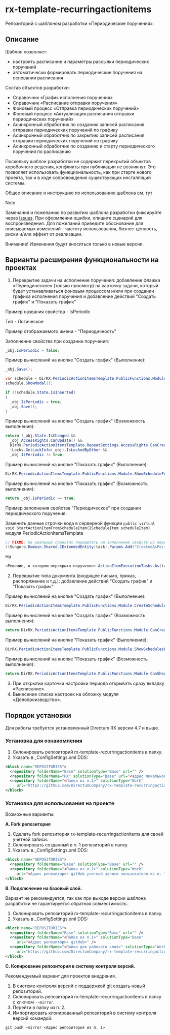 # rx-template-recurringactionitems
Репозиторий с шаблоном разработки «Периодические поручения».

## Описание
Шаблон позволяет:
* настроить расписание и параметры рассылки периодических поручений
* автоматически формировать периодические поручения на основании расписания

Состав объектов разработки:
* Справочник «График исполнения поручения»
* Справочник «Расписание отправки поручения»
* Фоновый процесс «Отправка периодических поручений»
* Фоновый процесс «Актуализация расписания отправки периодических поручений»
* Асинхронный обработчик по созданию записей расписания отправки периодических поручений по графику
* Асинхронный обработчик по закрытию записей расписания отправки периодических поручений по графику
* Асинхронный обработчик по созданию и старту периодического поручения по расписанию

Поскольку шаблон разработки не содержит перекрытий объектов коробочного решения, конфликты при публикации не возникнут. Это позволяет использовать функциональность, как при старте нового проекта, так и в ходе сопровождения существующих инсталляций системы.

Общее описание и инструкцию по использованию шаблона см. [тут](/docs/Инструкция%20по%20работе%20с%20периодическими%20поручениями.docx)

> [!NOTE]
> Замечания и пожеланию по развитию шаблона разработки фиксируйте через [Issues](https://github.com/DirectumCompany/rx-template-recurringactionitems/issues).
При оформлении ошибки, опишите сценарий для воспроизведения. Для пожеланий приведите обоснование для описываемых изменений - частоту использования, бизнес-ценность, риски и/или эффект от реализации.
> 
> Внимание! Изменения будут вноситься только в новые версии.

## Варианты расширения функциональности на проектах
1. Перекрытие задачи на исполнение поручения: добавление флажка «Периодическое» (только просмотр) на карточку задачи, который будет устанавливаться фоновым процессом и/или при создании графика исполнения поручения и добавление действий "Создать график" и "Показать график"

Пример названия свойства - IsPeriodic

Тип - Логическое

Пример отображаемого имени - "Периодичность"

Заполнение свойства при создании поручения:
``` C#
_obj.IsPeriodic = false;
```
Пример вычислений на кнопке "Создать график" (Выполнение):
``` C#
_obj.Save();

var schedule = DirRX.PeriodicActionItemsTemplate.PublicFunctions.Module.CreateScheduleFromActionItem(_obj);
schedule.ShowModal();

if (!schedule.State.IsInserted)
{
  _obj.IsPeriodic = true;
  _obj.Save();
}
```
Пример вычислений на кнопке "Создать график" (Возможность выполнения):
``` C#
return !_obj.State.IsChanged && 
  _obj.AccessRights.CanUpdate() &&
  DirRX.PeriodicActionItemsTemplate.RepeatSettings.AccessRights.CanCreate() &&
  !Locks.GetLockInfo(_obj).IsLockedByOther &&
  _obj.IsPeriodic != true;
```
Пример вычислений на кнопке "Показать график" (Выполнение):
``` C#
DirRX.PeriodicActionItemsTemplate.PublicFunctions.Module.ShowScheduleForActionItem(_obj);
```
Пример вычислений на кнопке "Показать график" (Возможность выполнения):
``` C#
return _obj.IsPeriodic == true;
```
Пример заполнения свойства "Периодическое" при создании периодического поручения:

Заменить данные строчки кода в серверной функции ```public virtual void StartActionItemFromScheduleItem(IScheduleItem scheduleItem)``` модуля PeriodicActionItemsTemplate
``` C#
// FIXME: На реальных проектах переделать на заполнение свойств из перекрытий.
((Sungero.Domain.Shared.IExtendedEntity)task).Params.Add("CreatedAsPeriodic", true);
```
На
``` C#
<Решение, в котором перекрыто поручение>.ActionItemExecutionTasks.As(task).IsPeriodic = true;
```

2. Перекрытие типа документа (входящее письмо, приказ, распоряжение и т.д.): добавление действий "Создать график" и "Показать график"

Пример вычислений на кнопке "Создать график" (Выполнение):
``` C#
DirRX.PeriodicActionItemsTemplate.PublicFunctions.Module.CreateScheduleFromDocument(_obj).ShowModal();
```
Пример вычислений на кнопке "Создать график" (Возможность выполнения):
``` C#
return DirRX.PeriodicActionItemsTemplate.PublicFunctions.Module.CanCreatePeriodicScheduleForDocument(_obj);
```
Пример вычислений на кнопке "Показать график" (Выполнение):
``` C#
DirRX.PeriodicActionItemsTemplate.PublicFunctions.Module.ShowSchedulesForDocument(_obj);
```
Пример вычислений на кнопке "Показать график" (Возможность выполнения):
``` C#
return DirRX.PeriodicActionItemsTemplate.PublicFunctions.Module.CanShowPeriodicScheduleForDocument(_obj);
```
3. При открытии карточки настройки периода открывать сразу вкладку «Расписание».
4. Вынесение списка настроек на обложку модуля «Делопроизводство».

## Порядок установки
Для работы требуется установленный Directum RX версии 4.7 и выше. 

### Установка для ознакомления
1. Склонировать репозиторий rx-template-recurringactionitems в папку.
2. Указать в _ConfigSettings.xml DDS:
```xml
<block name="REPOSITORIES">
  <repository folderName="Base" solutionType="Base" url="" />
  <repository folderName="RX" solutionType="Base" url="<адрес локального репозитория>" />
  <repository folderName="<Папка из п.1>" solutionType="Work" 
     url="https://github.com/DirectumCompany/rx-template-recurringactionitems" />
</block>
```

### Установка для использования на проекте
Возможные варианты:

**A. Fork репозитория**
1. Сделать fork репозитория rx-template-recurringactionitems для своей учетной записи.
2. Склонировать созданный в п. 1 репозиторий в папку.
3. Указать в _ConfigSettings.xml DDS:
``` xml
<block name="REPOSITORIES">
  <repository folderName="Base" solutionType="Base" url="" /> 
  <repository folderName="<Папка из п.2>" solutionType="Work" 
     url="<Адрес репозитория gitHub учетной записи пользователя из п. 1>" />
</block>
```

**B. Подключение на базовый слой.**

Вариант не рекомендуется, так как при выходе версии шаблона разработки не гарантируется обратная совместимость.
1. Склонировать репозиторий rx-template-recurringactionitems в папку.
2. Указать в _ConfigSettings.xml DDS:
``` xml
<block name="REPOSITORIES">
  <repository folderName="Base" solutionType="Base" url="" /> 
  <repository folderName="<Папка из п.1>" solutionType="Base" 
     url="<Адрес репозитория gitHub>" />
  <repository folderName="<Папка для рабочего слоя>" solutionType="Work" 
     url="https://github.com/DirectumCompany/rx-template-recurringactionitems" />
</block>
```

**C. Копирование репозитория в систему контроля версий.**

Рекомендуемый вариант для проектов внедрения.
1. В системе контроля версий с поддержкой git создать новый репозиторий.
2. Склонировать репозиторий rx-template-recurringactionitems в папку с ключом `--mirror`.
3. Перейти в папку из п. 2.
4. Импортировать клонированный репозиторий в систему контроля версий командой:

`git push –mirror <Адрес репозитория из п. 1>`
